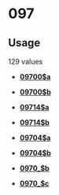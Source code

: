 # 097

## Usage

129 values

-   **[09700$a](../../tags/097/09700a-1.md)**  

-   **[09700$b](../../tags/097/09700b-2.md)**  

-   **[09714$a](../../tags/097/09714a-3.md)**  

-   **[09714$b](../../tags/097/09714b-4.md)**  

-   **[09704$a](../../tags/097/09704a-5.md)**  

-   **[09704$b](../../tags/097/09704b-6.md)**  

-   **[0970\_$b](../../tags/097/0970_b-7.md)**  

-   **[0970\_$c](../../tags/097/0970_c-8.md)**  


